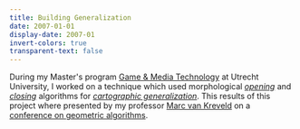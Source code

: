 ```yaml
---
title: Building Generalization
date: 2007-01-01
display-date: 2007-01
invert-colors: true
transparent-text: false
---
```


<section>
  <span>
    During my Master's program <a href="http://www.uu.nl/masters/en/game-and-media-technology">Game &amp; Media Technology</a> at Utrecht University, I worked on a technique which used morphological <a href="http://en.wikipedia.org/wiki/Opening_%28morphology%29"><i>opening</i></a> and <a href="http://en.wikipedia.org/wiki/Closing_%28morphology%29"><i>closing</i></a> algorithms for <a href="http://en.wikipedia.org/wiki/Cartographic_generalization"><i>cartographic generalization</i></a>. This results of this project where presented by my professor <a href="http://www.staff.science.uu.nl/~kreve101/">Marc van Kreveld</a> on a <a href="{{ site.baseurl }}/files/building-generalization.pdf">conference on geometric algorithms</a>.
  </span>
</section>

